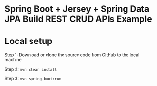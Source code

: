 # Spring Boot + Jersey  + Spring Data JPA Build REST CRUD APIs Example

# Local setup

Step 1: Download or clone the source code from GitHub to the local machine

Step 2:  ```mvn clean install```

Step 3:  ```mvn spring-boot:run```
